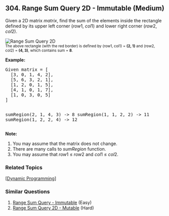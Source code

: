 <!--|This file generated by command(leetcode description); DO NOT EDIT.    |-->
<!--+----------------------------------------------------------------------+-->
<!--|@author    Openset <openset.wang@gmail.com>                           |-->
<!--|@link      https://github.com/openset                                 |-->
<!--|@home      https://github.com/openset/leetcode                        |-->
<!--+----------------------------------------------------------------------+-->

## 304. Range Sum Query 2D - Immutable (Medium)

<p>Given a 2D matrix <i>matrix</i>, find the sum of the elements inside the rectangle defined by its upper left corner (<i>row</i>1, <i>col</i>1) and lower right corner (<i>row</i>2, <i>col</i>2).</p>

<p>
<img src="/static/images/courses/range_sum_query_2d.png" border="0" alt="Range Sum Query 2D" /><br />
<small>The above rectangle (with the red border) is defined by (row1, col1) = <b>(2, 1)</b> and (row2, col2) = <b>(4, 3)</b>, which contains sum = <b>8</b>.</small>
</p>

<p><b>Example:</b><br>
<pre>
Given matrix = [
  [3, 0, 1, 4, 2],
  [5, 6, 3, 2, 1],
  [1, 2, 0, 1, 5],
  [4, 1, 0, 1, 7],
  [1, 0, 3, 0, 5]
]

sumRegion(2, 1, 4, 3) -> 8
sumRegion(1, 1, 2, 2) -> 11
sumRegion(1, 2, 2, 4) -> 12
</pre>
</p>

<p><b>Note:</b><br>
<ol>
<li>You may assume that the matrix does not change.</li>
<li>There are many calls to <i>sumRegion</i> function.</li>
<li>You may assume that <i>row</i>1 &le; <i>row</i>2 and <i>col</i>1 &le; <i>col</i>2.</li>
</ol>
</p>

### Related Topics
  [[Dynamic Programming](https://github.com/openset/leetcode/tree/master/tag/dynamic-programming/README.md)]

### Similar Questions
  1. [Range Sum Query - Immutable](https://github.com/openset/leetcode/tree/master/problems/range-sum-query-immutable) (Easy)
  1. [Range Sum Query 2D - Mutable](https://github.com/openset/leetcode/tree/master/problems/range-sum-query-2d-mutable) (Hard)
